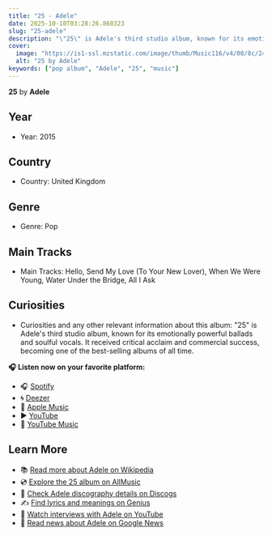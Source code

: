 ```yaml
---
title: "25 - Adele"
date: 2025-10-10T03:28:26.860323
slug: "25-adele"
description: "\"25\" is Adele's third studio album, known for its emotionally powerful ballads and soulful vocals."
cover:
  image: "https://is1-ssl.mzstatic.com/image/thumb/Music116/v4/08/8c/24/088c2405-2e33-801b-5c38-e967f2c01e69/191404113974.png/500x500bb.jpg"
  alt: "25 by Adele"
keywords: ["pop album", "Adele", "25", "music"]
---
```


**25** by **Adele**
## Year
- Year: 2015
## Country
- Country: United Kingdom
## Genre
- Genre: Pop
## Main Tracks
- Main Tracks: Hello, Send My Love (To Your New Lover), When We Were Young, Water Under the Bridge, All I Ask
## Curiosities
- Curiosities and any other relevant information about this album: "25" is Adele's third studio album, known for its emotionally powerful ballads and soulful vocals. It received critical acclaim and commercial success, becoming one of the best-selling albums of all time.



**🎧 Listen now on your favorite platform:**

- 🎧 [Spotify](https://open.spotify.com/search/25%20Adele)
- 🌀 [Deezer](https://www.deezer.com/search/25%20Adele)
- 🍎 [Apple Music](https://music.apple.com/search?term=25%20Adele)
- ▶️ [YouTube](https://www.youtube.com/results?search_query=25%20Adele)
- 🎵 [YouTube Music](https://music.youtube.com/search?q=25%20Adele)

## Learn More

- 📚 [Read more about Adele on Wikipedia](https://en.wikipedia.org/wiki/Adele)
- 💿 [Explore the 25 album on AllMusic](https://www.allmusic.com/search/albums/25)
- 📀 [Check Adele discography details on Discogs](https://www.discogs.com/search/?q=25+Adele&type=all)
- ✍️ [Find lyrics and meanings on Genius](https://genius.com/search?q=25%20Adele)
- 🎤 [Watch interviews with Adele on YouTube](https://www.youtube.com/results?search_query=Adele+interview)
- 📰 [Read news about Adele on Google News](https://news.google.com/search?q=Adele)